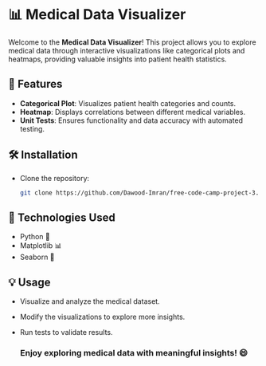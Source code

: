 # 📊 Medical Data Visualizer

Welcome to the **Medical Data Visualizer**! This project allows you to explore medical data through interactive visualizations like categorical plots and heatmaps, providing valuable insights into patient health statistics.

## 🚀 Features

- **Categorical Plot**: Visualizes patient health categories and counts.
- **Heatmap**: Displays correlations between different medical variables.
- **Unit Tests**: Ensures functionality and data accuracy with automated testing.

## 🛠️ Installation

- Clone the repository:
   ```bash
   git clone https://github.com/Dawood-Imran/free-code-camp-project-3.git

## 🔧 Technologies Used
- Python 🐍
- Matplotlib 📊
- Seaborn 🌊

## 💡 Usage
- Visualize and analyze the medical dataset.
- Modify the visualizations to explore more insights.
- Run tests to validate results.

  
  ### Enjoy exploring medical data with meaningful insights! 😄
